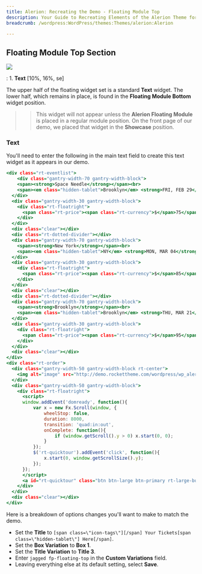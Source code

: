 ```yaml
---
title: Alerion: Recreating the Demo - Floating Module Top
description: Your Guide to Recreating Elements of the Alerion Theme for WordPress
breadcrumb: /wordpress:WordPress/themes:Themes/alerion:Alerion

---
```


Floating Module Top Section
-----

![][demo]

:	1. **Text** [10%, 16%, se]

The upper half of the floating widget set is a standard **Text** widget. The lower half, which remains in place, is found in the **Floating Module Bottom** widget position.

>> This widget will not appear unless the **Alerion Floating Module** is placed in a regular module position. On the front page of our demo, we placed that widget in the **Showcase** position.

### Text

You'll need to enter the following in the main text field to create this text widget as it appears in our demo.

~~~ .html
<div class="rt-eventlist">
    <div class="gantry-width-70 gantry-width-block">
    <span><strong>Space Needle</strong></span><br>
    <span><em class="hidden-tablet">Brooklyn</em> <strong>FRI, FEB 29</strong>, 2013</span>
  </div>
  <div class="gantry-width-30 gantry-width-block">
    <div class="rt-floatright">
      <span class="rt-price"><span class="rt-currency">$</span>75</span>
    </div>  
  </div>
  <div class="clear"></div>
  <div class="rt-dotted-divider"></div>
  <div class="gantry-width-70 gantry-width-block">
    <span><strong>New York</strong></span><br>
    <span><em class="hidden-tablet">NY</em> <strong>MON, MAR 04</strong>, 2013</span>
  </div>
  <div class="gantry-width-30 gantry-width-block">
    <div class="rt-floatright">
      <span class="rt-price"><span class="rt-currency">$</span>85</span>
    </div>  
  </div>
  <div class="clear"></div>
  <div class="rt-dotted-divider"></div>
  <div class="gantry-width-70 gantry-width-block">
    <span><strong>Brooklyn</strong></span><br>
    <span><em class="hidden-tablet">Brooklyn</em> <strong>THU, MAR 21</strong>, 2013</span>
  </div>
  <div class="gantry-width-30 gantry-width-block">
    <div class="rt-floatright">
      <span class="rt-price"><span class="rt-currency">$</span>95</span>
    </div>  
  </div>
  <div class="clear"></div>
</div>
<div class="rt-order">
  <div class="gantry-width-50 gantry-width-block rt-center">
    <img alt="image" src="http://demo.rockettheme.com/wordpress/wp_alerion/wp-content/rockettheme/rt_alerion_wp/frontpage/showcase/cards.jpg" class="largemargintop">
  </div>
  <div class="gantry-width-50 gantry-width-block">
    <div class="rt-floatright">
      <script>
      window.addEvent('domready', function(){
          var x = new Fx.Scroll(window, {
              wheelStop: false, 
              duration: 8000, 
              transition: 'quad:in:out',
              onComplete: function(){
                  if (window.getScroll().y > 0) x.start(0, 0);
              }
          });
          $('rt-quicktour').addEvent('click', function(){
              x.start(0, window.getScrollSize().y);
          });
      });
      </script>     
      <a id="rt-quicktour" class="btn btn-large btn-primary rt-large-button" href="#"><span class="hidden-tablet">Quick </span>Tour</a>
    </div>    
  </div>
  <div class="clear"></div>
</div>
~~~

Here is a breakdown of options changes you'll want to make to match the demo.

* Set the **Title** to `[span class=\"icon-tags\"][/span] Your Tickets[span class=\"hidden-tablet\"] Here[/span]`.
* Set the **Box Variation** to **Box 1**.
* Set the **Title Variation** to **Title 3**.
* Enter `jagged fp-floating-top` in the **Custom Variations** field.
* Leaving everything else at its default setting, select **Save**.

[demo]: assets/demo_3.jpeg
